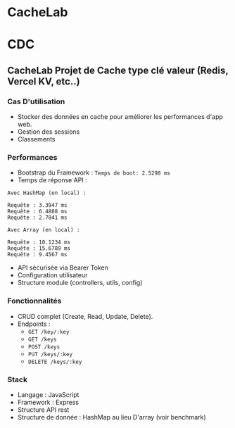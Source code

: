 # CacheLab

# CDC
## CacheLab Projet de Cache type clé valeur (Redis, Vercel KV, etc..)

### Cas D'utilisation
- Stocker des données en cache pour améliorer les performances d'app web.
- Gestion des sessions
- Classements

### Performances
- Bootstrap du Framework : `Temps de boot: 2.5298 ms`
- Temps de réponse API : 

`Avec HashMap (en local) :`
```
Requête : 3.3947 ms
Requête : 6.4808 ms
Requête : 2.7841 ms
```
`Avec Array (en local) :`
```
Requête : 10.1234 ms
Requête : 15.6789 ms
Requête : 9.4567 ms
```
- API sécurisée via Bearer Token
- Configuration utilisateur
- Structure module (controllers, utils, config) 


### Fonctionnalités
- CRUD complet (Create, Read, Update, Delete).
- Endpoints :
    - `GET /key/:key` 
    - `GET /keys` 
    - `POST /keys`
    - `PUT /keys/:key` 
    - `DELETE /keys/:key` 


### Stack

- Langage : JavaScript 
- Framework : Express
- Structure API rest
- Structure de donnée : HashMap au lieu D'array (voir benchmark)

